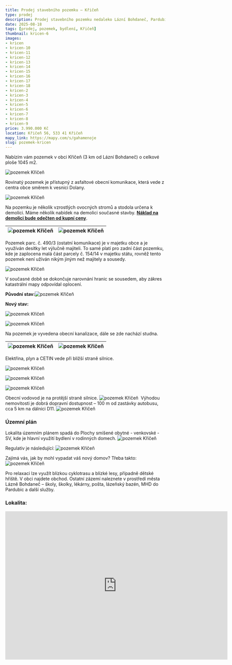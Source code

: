 ```yaml
---
title: Prodej stavebního pozemku – Křičeň
type: prodej
description: Prodej stavebního pozemku nedaleko Lázní Bohdaneč, Pardubic, ale i dálnice s lukrativní velikostí 1045 m2.
date: 2025-08-18
tags: [prodej, pozemek, bydlení, Křičeň]
thumbnail: kricen-6
images:
- kricen
- kricen-10
- kricen-11
- kricen-12
- kricen-13
- kricen-14
- kricen-15
- kricen-16
- kricen-17
- kricen-18
- kricen-2
- kricen-3
- kricen-4
- kricen-5
- kricen-6
- kricen-7
- kricen-8
- kricen-9
price: 3.990.000 Kč
location: Křičeň 56, 533 41 Křičeň 
mapy_link: https://mapy.com/s/gahamenoje
slug: pozemek-kricen
---
```


Nabízím vám pozemek v obci Křičeň (3 km od Lázní Bohdaneč) o celkové ploše 1045 m2.

![pozemek Křičeň](https://res.cloudinary.com/dgnpeadbj/image/upload/v1755541183/kricen-5.jpg)

Rovinatý pozemek je přístupný z asfaltové obecní komunikace, která vede z centra obce směrem k vesnici Dolany.

![pozemek Křičeň](https://res.cloudinary.com/dgnpeadbj/image/upload/v1755541183/kricen-17.jpg)

Na pozemku je několik vzrostlých ovocných stromů a stodola určena k demolici. Máme několik nabídek na demolici současné stavby. **<u>Náklad na demolici bude odečten od kupní ceny</u>**.    ‌

| ![pozemek Křičeň](https://res.cloudinary.com/dgnpeadbj/image/upload/v1755541183/kricen-12.jpg) | ![pozemek Křičeň](https://res.cloudinary.com/dgnpeadbj/image/upload/v1755541183/kricen-11.jpg) |
| ---------------------------------------------------------------------------------------------- | ---------------------------------------------------------------------------------------------- |

Pozemek parc. č. 490/3 (ostatní komunikace) je v majetku obce a je využíván desítky let výlučně majiteli. To samé platí pro zadní část pozemku, kde je zaplocena malá část parcely č. 154/14 v majetku státu, rovněž tento pozemek není užíván nikým jiným než majitely a sousedy.

![pozemek Křičeň](https://res.cloudinary.com/dgnpeadbj/image/upload/v1755541183/kricen-32.jpg)

V současné době se dokončuje narovnání hranic se sousedem, aby zákres katastrální mapy odpovídal oplocení.

**Původní stav:**![pozemek Křičeň](https://res.cloudinary.com/dgnpeadbj/image/upload/v1755541183/kricen-32-4.jpg)

**Nový stav:**

![pozemek Křičeň](https://res.cloudinary.com/dgnpeadbj/image/upload/v1755541183/kricen-32-3.jpg) 

![pozemek Křičeň](https://res.cloudinary.com/dgnpeadbj/image/upload/v1755541183/kricen-32-2.jpg)

Na pozemek je vyvedena obecní kanalizace, dále se zde nachází studna.

| ![pozemek Křičeň](https://res.cloudinary.com/dgnpeadbj/image/upload/v1755541183/kricen-16.jpg) | ![pozemek Křičeň](https://res.cloudinary.com/dgnpeadbj/image/upload/v1755541183/kricen-15.jpg) |
| ---------------------------------------------------------------------------------------------- | ---------------------------------------------------------------------------------------------- |

Elektřina, plyn a CETIN vede při bližší straně silnice.

![pozemek Křičeň](https://res.cloudinary.com/dgnpeadbj/image/upload/v1755541183/kricen-30-2.jpg)

![pozemek Křičeň](https://res.cloudinary.com/dgnpeadbj/image/upload/v1755541183/kricen-30-3.jpg)

![pozemek Křičeň](https://res.cloudinary.com/dgnpeadbj/image/upload/v1755541183/kricen-30.jpg)

Obecní vodovod je na protější straně silnice.
![pozemek Křičeň](https://res.cloudinary.com/dgnpeadbj/image/upload/v1755541183/kricen-30-4.jpg)    ‌
Výhodou nemovitosti je dobrá dopravní dostupnost – 100 m od zastávky autobusu, cca 5 km na dálnici D11. 
![pozemek Křičeň](https://res.cloudinary.com/dgnpeadbj/image/upload/v1755541183/kricen-8.jpg)

### Územní plán

Lokalita územním plánem spadá do Plochy smíšené obytné - venkovské - SV, kde je hlavní využití bydlení v rodinných domech.
![pozemek Křičeň](https://res.cloudinary.com/dgnpeadbj/image/upload/v1755544120/kricen-31-2.png)

Regulativ je následující:
![pozemek Křičeň](https://res.cloudinary.com/dgnpeadbj/image/upload/v1755544120/kricen-31.png)

Zajímá vás, jak by mohl vypadat váš nový domov? Třeba takto: 
![pozemek Křičeň](https://res.cloudinary.com/dgnpeadbj/image/upload/v1755541183/kricen-4.jpg)

Pro relaxaci lze využít blízkou cyklotrasu a blízké lesy, případně dětské hřiště. V obci najdete obchod. Ostatní zázemí naleznete v prostředí města Lázně Bohdaneč – školy, školky, lékárny, pošta, lázeňský bazén, MHD do Pardubic a další služby. 

### Lokalita:

<iframe style="border:none" src="https://mapy.com/s/gomubuheso" width="700" height="466" frameborder="0"></iframe>
